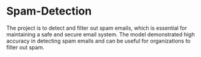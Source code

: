 # Spam-Detection
The project is to detect and filter out spam emails, which is essential for maintaining a  safe and secure email system. The model demonstrated high accuracy in detecting spam emails and can  be useful for organizations to filter out spam.
